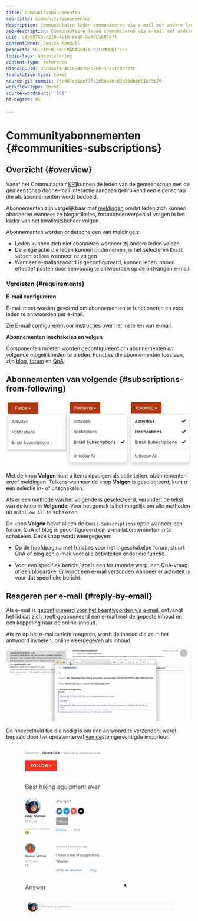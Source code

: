 ```yaml
---
title: Communityabonnementen
seo-title: Communityabonnementen
description: Communautaire leden communiceren via e-mail met andere leden
seo-description: Communautaire leden communiceren via e-mail met andere leden
uuid: a4b98769-c219-4e18-8e80-9a806ab979ff
contentOwner: Janice Kendall
products: SG_EXPERIENCEMANAGER/6.5/COMMUNITIES
topic-tags: administering
content-type: reference
discoiquuid: 33c85af4-4c56-487a-ba60-55211cb9f72c
translation-type: tm+mt
source-git-commit: 2fcd87cd1def7fc265ba40c83b50db86618f3b70
workflow-type: tm+mt
source-wordcount: '361'
ht-degree: 0%

---
```



# Communityabonnementen {#communities-subscriptions}

## Overzicht {#overview}

Vanaf het Communautair [KP1](deploy-communities.md#latestfeaturepack)kunnen de leden van de gemeenschap met de gemeenschap door e-mail interactie aangaan gebruikend een eigenschap die als abonnementen wordt bedoeld.

Abonnementen zijn vergelijkbaar met [meldingen](notifications.md) omdat leden zich kunnen abonneren wanneer ze blogartikelen, forumonderwerpen of vragen in het kader van het kwaliteitsbeheer volgen.

Abonnementen worden onderscheiden van meldingen:

* Leden kunnen zich niet abonneren wanneer zij andere leden volgen.
* De enige actie die leden kunnen ondernemen, is het selecteren `Email Subscriptions` wanneer ze volgen.
* Wanneer e-mailantwoord is geconfigureerd, kunnen leden inhoud effectief posten door eenvoudig te antwoorden op de ontvangen e-mail.

### Vereisten {#requirements}

**E-mail configureren**

E-mail moet worden gevormd om abonnementen te functioneren en voor leden te antwoorden per e-mail.

Zie E-mail [configureren](email.md)voor instructies over het instellen van e-mail.

**Abonnementen inschakelen en volgen**

Componenten moeten worden geconfigureerd om abonnementen *en* volgende mogelijkheden te bieden. Functies die abonnementen toestaan, zijn [blog](blog-feature.md), [forum](forum.md) en [QnA](working-with-qna.md).

## Abonnementen van volgende {#subscriptions-from-following}

![abonnement-volgende](assets/subscription-following.png)

Met de knop **Volgen** kunt u items opvolgen als activiteiten, abonnementen en/of meldingen. Telkens wanneer de knop **Volgen** is geselecteerd, kunt u een selectie in- of uitschakelen.

Als er een methode van het volgende is geselecteerd, verandert de tekst van de knop in **Volgende**. Voor het gemak is het mogelijk om alle methoden uit `Unfollow All` te schakelen.

De knop **Volgen** bevat alleen de `Email Subscriptions` optie wanneer een forum, QnA of blog is geconfigureerd om e-mailabonnementen in te schakelen. Deze knop wordt weergegeven:

* Op de hoofdpagina met functies voor het ingeschakelde forum, stuurt QnA of blog een e-mail voor alle activiteiten onder die functie.

* Voor een specifiek bericht, zoals een forumonderwerp, een QnA-vraag of een blogartikel Er wordt een e-mail verzonden wanneer er activiteit is voor dat specifieke bericht.

## Reageren per e-mail {#reply-by-email}

Als e-mail is [geconfigureerd voor het beantwoorden via e-mail](email.md#configure-polling-importer), ontvangt het lid dat zich heeft geabonneerd een e-mail met de geposte inhoud en een koppeling naar de online-inhoud.

Als ze op het e-mailbericht reageren, wordt de inhoud die ze in het antwoord invoeren, online weergegeven als inhoud.

![e-mailantwoord](assets/email-reply.png)

De hoeveelheid tijd die nodig is om een antwoord te verzenden, wordt bepaald door het updateinterval [van de](email.md#configure-polling-importer)stemgerechtigde importeur.

![QA](assets/qa.png)

